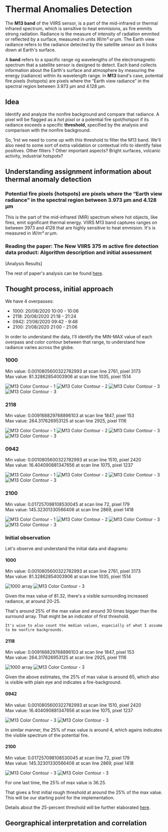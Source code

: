 # Thermal Anomalies Detection

The **M13 band** of the VIIRS sensor, is a part of the mid-infrared or thermal infrared spectrum, which is sensitive to heat emmisions, as fire emmits strong radiation. Radiance is the measure of intensity of radiation emmited or reflected by a surface, measured in units *W/m²·sr·μm*. The Earth view radiance refers to the radiance detected by the satellite sensor as it looks down at Earth's surface.

A **band** refers to a spacific range og wavelengths of the electromagnetic spectrum that a satellite sensor is designed to detect. Each band collects information about the Earth's surface and atmosphere by measuring the energy (radiance) within its wavelength range. In **M13** band's case, potential fire pixels (hotspots) are pixels where the “Earth view radiance” in the spectral region between 3.973 μm and 4.128 μm.

## Idea

Identify and analyze the nonfire background and compare that radiance. A pixel will be flagged as a *hot pixel* or a potential fire spot/hotspot if its radiance exceeds a specific **threshold**, specified by the analysis and comparison with the nonfire background.

So, 1rst we need to come up with this threshold to filter the M13 band. We'll also need to some sort of extra validation or contextual info to identify false positives. Other filters ? Other important aspects? Bright surfaces, volcanic activity, industrial hotspots?

## Understanding assignment information about thermal anomaly detection

### Potential fire pixels (hotspots) are pixels where the “Earth view radiance” in the spectral region between 3.973 μm and 4.128 μm

This is the part of the mid-infrared (MIR) spectrum where hot objects, like fires, emit significant thermal energy. VIIRS M13 band captures ranges on between 3973 and 4128 that are highly sensitive to heat emmision. It's is measured in *W/m²·sr·μm*.

### Reading the paper: The New VIIRS 375 m active fire detection data product: Algorithm description and initial assessment

[Analysis Results]

The rest of paper's analysis can be found [here](./new-viirs-375-fire-detection.md).

## Thought process, initial approach

We have 4 overpasses:

- 1000: 20/08/2020 10:00 - 10:06
- 2118: 20/08/2020 21:18 - 21:24
- 0942: 21/08/2020 09:42 - 9:48
- 2100: 21/08/2020 21:00 - 21:06

In order to understand the data, I'll identify the MIN-MAX value of each overpass and color contour between that range, to understand how radiance varies across the globe.

### 1000

Min value: 0.0010805600322782993 at scan line 2761, pixel 3173  
Max value: 81.32862854003906 at scan line 1035, pixel 1514

![M13 Color Contour - 1](../img/p-color-contour-1000-m13-0.png)
![M13 Color Contour - 2](../img/p-color-contour-1000-m13-1.png)
![M13 Color Contour - 3](../img/p-color-contour-1000-m13-2.png)
![M13 Color Contour - 3](../img/p-color-contour-1000-m13-3.png)

### 2118

Min value: 0.009168829768896103 at scan line 1847, pixel 153  
Max value: 264.317626953125 at scan line 2925, pixel 1116

![M13 Color Contour - 1](../img/p-color-contour-2118-m13-0.png)
![M13 Color Contour - 2](../img/p-color-contour-2118-m13-1.png)
![M13 Color Contour - 3](../img/p-color-contour-2118-m13-2.png)
![M13 Color Contour - 3](../img/p-color-contour-2118-m13-3.png)

### 0942

Min value: 0.0010805600322782993 at scan line 1510, pixel 2420  
Max value: 16.404090881347656 at scan line 1075, pixel 1237

![M13 Color Contour - 1](../img/p-color-contour-0942-m13-0.png)
![M13 Color Contour - 2](../img/p-color-contour-0942-m13-1.png)
![M13 Color Contour - 3](../img/p-color-contour-0942-m13-2.png)
![M13 Color Contour - 3](../img/p-color-contour-0942-m13-3.png)

### 2100

Min value: 0.017257098108530045 at scan line 72, pixel 179  
Max value: 145.32301330566406 at scan line 2869, pixel 1418

![M13 Color Contour - 1](../img/p-color-contour-2100-m13-0.png)
![M13 Color Contour - 2](../img/p-color-contour-2100-m13-1.png)
![M13 Color Contour - 3](../img/p-color-contour-2100-m13-2.png)
![M13 Color Contour - 3](../img/p-color-contour-2100-m13-3.png)

### Initial observation

Let's observe and understand the initial data and diagrams:

#### 1000

Min value: 0.0010805600322782993 at scan line 2761, pixel 3173  
Max value: 81.32862854003906 at scan line 1035, pixel 1514

![1000 array](../img/1000-array.png)
![M13 Color Contour - 3](../img/p-color-contour-1000-m13-3.png)

Given the max value of 81.32, there's a visible surrounding increased radiance, at around 20-25.

That's around 25% of the max value and around 30 times bigger than the surround array.
That might be an indicator of first threshold. 

    It's wise to also count the median values, especially of what I assume to be nonfire backgrounds.

#### 2118

Min value: 0.009168829768896103 at scan line 1847, pixel 153  
Max value: 264.317626953125 at scan line 2925, pixel 1116

![1000 array](../img/2118-array.png)
![M13 Color Contour - 3](../img/p-color-contour-2118-m13-3.png)

Given the above estimates, the 25% of max value is around 65, which also is visible with plain eye and indicates a fire-background.

#### 0942

Min value: 0.0010805600322782993 at scan line 1510, pixel 2420  
Max value: 16.404090881347656 at scan line 1075, pixel 1237

![M13 Color Contour - 3](../img/0942-array.png)
![M13 Color Contour - 3](../img/p-color-contour-0942-m13-3.png)

In similar manner, the 25% of max value is around 4, which agains indicates the visible spectrum of the potential fire.

#### 2100

Min value: 0.017257098108530045 at scan line 72, pixel 179  
Max value: 145.32301330566406 at scan line 2869, pixel 1418

![M13 Color Contour - 3](../img/2100-array.png)
![M13 Color Contour - 3](../img/p-color-contour-2100-m13-3.png)

For one last time, the 25% of max value is 36.25.

That gives a first initial rough threshold at around the 25% of the max value. This will be our starting point for the implementation.

Details about the 25-percent threshold will be further elaborated [here](./25-percent-threshold.md).

## Georgraphical interpretation and correlation